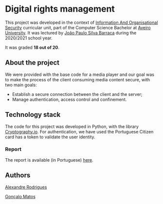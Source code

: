 # Digital rights management

This project was developed in the context of [Information And Organisational Security](https://www.ua.pt/en/uc/4143) curricular unit, part of the Computer Science Bachelor at [Aveiro University](https://www.ua.pt/). It was lectured by [João Paulo Silva Barraca](https://www.ua.pt/en/p/10333322) during the 2020/2021 school year.

It was graded **18 out of 20**.



## About the project

We were provided with the base code for a media player and our goal was to make the process of the client consuming media content secure, with two main goals:

- Establish a secure connection between the client and the server;
- Manage authentication, access control and confinement.



## Technology stack

The code for this project was developed in Python, with the library [Cryptography.io](https://cryptography.io/). For authentication, we have used the Portuguese Citizen card has a token to validate the user identity.



### Report

The report is available (in Portuguese) [here](report.pdf).



## Authors

[Alexandre Rodrigues](https://github.com/alex-pt01)

[Gonçalo Matos](https://github.com/gmatosferreira)